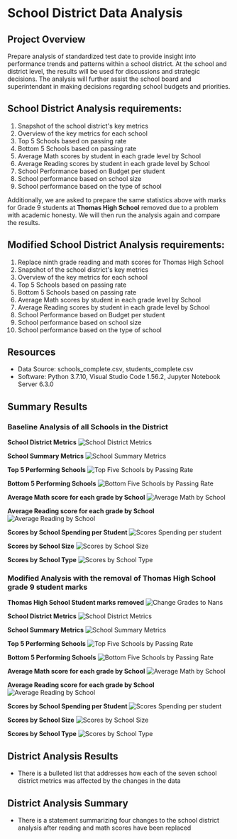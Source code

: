 # School District Data Analysis

## Project Overview
Prepare analysis of standardized test date to provide insight into performance trends and patterns within a school district. At the school and district level, the results will be used for discussions and strategic decisions. The analysis will further assist the school board and superintendant in making decisions regarding school budgets and priorities.

## School District Analysis requirements:
1. Snapshot of the school district's key metrics
2. Overview of the key metrics for each school
3. Top 5 Schools based on passing rate
4. Bottom 5 Schools based on passing rate
5. Average Math scores by student in each grade level by School
6. Average Reading scores by student in each grade level by School
7. School Performance based on Budget per student
8. School performance based on school size
9. School performance based on the type of school

Additionally, we are asked to prepare the same statistics above with marks for Grade 9 students at **Thomas High School** removed due to a problem with academic honesty. We will then run the analysis again and compare the results.

## Modified School District Analysis requirements:
1. Replace ninth grade reading and math scores for Thomas High School
2. Snapshot of the school district's key metrics
3. Overview of the key metrics for each school
4. Top 5 Schools based on passing rate
5. Bottom 5 Schools based on passing rate
6. Average Math scores by student in each grade level by School
7. Average Reading scores by student in each grade level by School
8. School Performance based on Budget per student
9. School performance based on school size
10. School performance based on the type of school

## Resources
- Data Source: schools_complete.csv, students_complete.csv
- Software: Python 3.7.10, Visual Studio Code 1.56.2, Jupyter Notebook Server 6.3.0

## Summary Results

### Baseline Analysis of all Schools in the District

**School District Metrics**
![School District Metrics](Resources/Images/sda_DistrictSummary.png)

**School Summary Metrics**
![School Summary Metrics](Resources/Images/sda_SchoolSummary.png)

**Top 5 Performing Schools**
![Top Five Schools by Passing Rate](Resources/Images/sda_top5.png)

**Bottom 5 Performing Schools**
![Bottom Five Schools by Passing Rate](Resources/Images/sda_bottom5.png)

**Average Math score for each grade by School**
![Average Math by School](Resources/Images/sda_AvgMath.png)

**Average Reading score for each grade by School**
![Average Reading by School](Resources/Images/sda_AvgReading.png)

**Scores by School Spending per Student**
![Scores Spending per student](Resources/Images/sda_ScoresSpending.png)

**Scores by School Size**
![Scores by School Size](Resources/Images/sda_ScoresbySize.png)

**Scores by School Type**
![Scores by School Type](Resources/Images/sda_ScoresbyType.png)

### Modified Analysis with the removal of Thomas High School grade 9 student marks

**Thomas High School Student marks removed**
![Change Grades to Nans](Resources/Images/msda_StudentNans.png)

**School District Metrics**
![School District Metrics](Resources/Images/msda_DistrictSummary.png)

**School Summary Metrics**
![School Summary Metrics](Resources/Images/msda_SchoolSummary.png)

**Top 5 Performing Schools**
![Top Five Schools by Passing Rate](Resources/Images/msda_top5.png)

**Bottom 5 Performing Schools**
![Bottom Five Schools by Passing Rate](Resources/Images/msda_bottom5.png)

**Average Math score for each grade by School**
![Average Math by School](Resources/Images/msda_AvgMath.png)

**Average Reading score for each grade by School**
![Average Reading by School](Resources/Images/msda_AvgReading.png)

**Scores by School Spending per Student**
![Scores Spending per student](Resources/Images/msda_ScoresSpending.png)

**Scores by School Size**
![Scores by School Size](Resources/Images/msda_ScoresbySize.png)

**Scores by School Type**
![Scores by School Type](Resources/Images/msda_ScoresbyType.png)


## District Analysis Results

- There is a bulleted list that addresses how each of the seven school district metrics was affected by the changes in the data

## District Analysis Summary

- There is a statement summarizing four changes to the school district analysis after reading and math scores have been replaced

